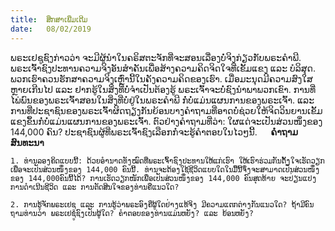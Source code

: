 ```yaml
---
title:  ສຶກສາເພີ່ມເຕີມ
date:   08/02/2019
---
```


ພຣະເຢຊູຊົງກ່າວວ່າ ຈະມີຜູ້ນໍາໃນຄຣິສຕະຈັກທີ່ຈະສອນເລື່ອງບໍ່ຈິງກ່ຽວກັບພຣະຄໍາພີ. ພຣະເຈົ້າຊົງປະທານຄວາມຈິງອັນສໍາຄັນເພື່ອສ້າງຄວາມຄິດຈິດໃຈທີ່ເຂັ້ມແຂງ ແລະ ບໍລິສຸດ. ພວກເຮົາຄວນຮັກສາຄວາມຈິງເຫຼົ່ານີ້ໃນຄັງຄວາມຄິດຂອງເຮົາ. ເມື່ອມະນຸດມີຄວາມສົງໃສຫຼາຍເກີນໄປ ແລະ ຢາກຮູ້ໃນສິ່ງທີ່ບໍ່ຈໍາເປັນຕ້ອງຮູ້ ພຣະເຈົ້າຈະບໍ່ຊົງນໍາພາພວກເຂົາ. ການທີ່ໄພ່ພົນຂອງພຣະເຈົ້າສອນໃນສິ່ງທີ່ບໍ່ຢູ່ໃນພຣະຄໍາພີ ກໍ່ບໍ່ແມ່ນແຜນການຂອງພຣະເຈົ້າ. ແລະ ການທີ່ປະຊາຊົນຂອງພຣະເຈົ້າຜິດຖຽງກັນຍ້ອນບາງຄໍາຖາມທີ່ອາດບໍ່ຊ່ວຍໃຫ້ຈິດວິນຍານເຂັ້ມແຂງຂຶ້ນກໍ່ບໍ່ແມ່ນແຜນການຂອງພຣະເຈົ້າ. ຕົວຢ່າງຄໍາຖາມທີ່ວ່າ: ໃຜແດ່ຈະເປັນສ່ວນໜຶ່ງຂອງ 144,000 ຄົນ? ປະຊາຊົນຜູ້ທີ່ພຣະເຈົ້າຊົງເລືອກກໍ່ຈະຮູ້ຄໍາຕອບໃນໄວໆນີ້.
 
**ຄໍາຖາມສົນທະນາ**

`1.	ທ່ານລອງຄິດແບບນີ້: ດ້ວຍອໍານາດທັງໝົດທີ່ພຣະເຈົ້າຊົງປະທານໃຫ້ແກ່ເຮົາ ໃຫ້ເຮົາຮ່ວມກັນຕັ້ງໃຈເຮັດວຽກເພື່ອຈະເປັນສ່ວນໜຶ່ງຂອງ 144,000 ຄົນນີ້. ທ່ານຈະຕ້ອງໃຊ້ຊີວິດແບບໃດໃນມື້ນີ້ຈຶ່ງຈະສາມາດເປັນສ່ວນໜຶ່ງຂອງ 144,000ຄົນນີ້ໄດ້? ການເຮັດວຽກໜັກເພື່ອເປັນສ່ວນໜຶ່ງຂອງ 144,000 ຄົນສຸດທ້າຍ ຈະປ່ຽນແປງການດໍາເນີນຊີວິດ ແລະ ການຕັດສິນໃຈຂອງທ່ານຄືແນວໃດ?`

`2.	ການຮູ້ຈັກພຣະເຢຊູ ແລະ ການຮູ້ວ່າພຣະອົງຄືຜູ້ໃດຢ່າງແທ້ຈິງ ມີຄວາມແຕກຕ່າງກັນແນວໃດ? ຖ້າມີຄົນຖາມທ່ານວ່າ ພຣະເຢຊູຊົງເປັນຜູ້ໃດ? ຄໍາຕອບຂອງທ່ານແມ່ນຫຍັງ? ແລະ ຍ້ອນຫຍັງ?`